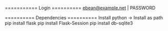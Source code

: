 =========== Login ==========
ebean@example.net | PASSWORD

========== Dependencies ==========
Install python -> Install as path
pip install flask
pip install Flask-Session
pip install db-sqlite3
